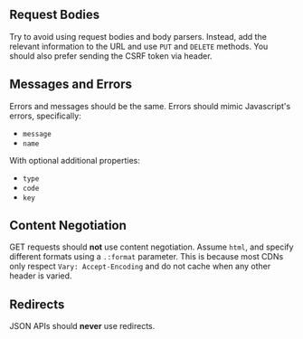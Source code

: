 
## Request Bodies

Try to avoid using request bodies and body parsers.
Instead, add the relevant information to the URL and use `PUT` and `DELETE` methods.
You should also prefer sending the CSRF token via header.

## Messages and Errors

Errors and messages should be the same. Errors should mimic Javascript's errors, specifically:

- `message`
- `name`

With optional additional properties:

- `type`
- `code`
- `key`

## Content Negotiation

GET requests should __not__ use content negotiation.
Assume `html`, and specify different formats using a `.:format` parameter.
This is because most CDNs only respect `Vary: Accept-Encoding` and do not cache
when any other header is varied.

## Redirects

JSON APIs should __never__ use redirects.
